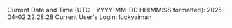 Current Date and Time (UTC - YYYY-MM-DD HH:MM:SS formatted): 2025-04-02 22:28:28
Current User's Login: luckyaiman
